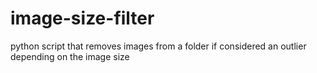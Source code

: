 # image-size-filter
python script that removes images from a folder if considered an outlier depending on the image size
